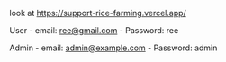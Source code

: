 look at https://support-rice-farming.vercel.app/

User  - email: ree@gmail.com
      - Password: ree
      
Admin - email: admin@example.com
      - Password: admin
